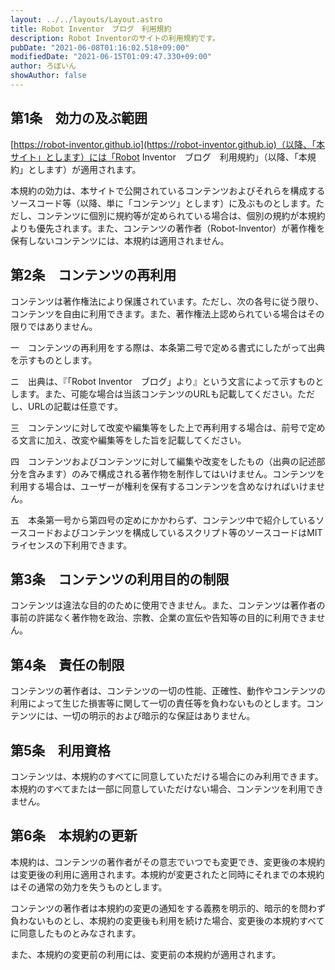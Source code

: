 ```yaml
---
layout: ../../layouts/Layout.astro
title: Robot Inventor　ブログ　利用規約
description: Robot Inventorのサイトの利用規約です。
pubDate: "2021-06-08T01:16:02.518+09:00"
modifiedDate: "2021-06-15T01:09:47.330+09:00"
author: ろぼいん
showAuthor: false
---
```


## 第1条　効力の及ぶ範囲

[https://robot-inventor.github.io](https://robot-inventor.github.io)（以降、「本サイト」とします）には「Robot Inventor　ブログ　利用規約」（以降、「本規約」とします）が適用されます。

本規約の効力は、本サイトで公開されているコンテンツおよびそれらを構成するソースコード等（以降、単に「コンテンツ」とします）に及ぶものとします。ただし、コンテンツに個別に規約等が定められている場合は、個別の規約が本規約よりも優先されます。また、コンテンツの著作者（Robot-Inventor）が著作権を保有しないコンテンツには、本規約は適用されません。

## 第2条　コンテンツの再利用

コンテンツは著作権法により保護されています。ただし、次の各号に従う限り、コンテンツを自由に利用できます。また、著作権法上認められている場合はその限りではありません。

一　コンテンツの再利用をする際は、本条第二号で定める書式にしたがって出典を示すものとします。

ニ　出典は、『「Robot Inventor　ブログ」より』という文言によって示すものとします。また、可能な場合は当該コンテンツのURLも記載してください。ただし、URLの記載は任意です。

三　コンテンツに対して改変や編集等をした上で再利用する場合は、前号で定める文言に加え、改変や編集等をした旨を記載してください。

四　コンテンツおよびコンテンツに対して編集や改変をしたもの（出典の記述部分を含みます）のみで構成される著作物を制作してはいけません。コンテンツを利用する場合は、ユーザーが権利を保有するコンテンツを含めなければいけません。

五　本条第一号から第四号の定めにかかわらず、コンテンツ中で紹介しているソースコードおよびコンテンツを構成しているスクリプト等のソースコードはMITライセンスの下利用できます。

## 第3条　コンテンツの利用目的の制限

コンテンツは違法な目的のために使用できません。また、コンテンツは著作者の事前の許諾なく著作物を政治、宗教、企業の宣伝や告知等の目的に利用できません。

## 第4条　責任の制限

コンテンツの著作者は、コンテンツの一切の性能、正確性、動作やコンテンツの利用によって生じた損害等に関して一切の責任等を負わないものとします。コンテンツには、一切の明示的および暗示的な保証はありません。

## 第5条　利用資格

コンテンツは、本規約のすべてに同意していただける場合にのみ利用できます。本規約のすべてまたは一部に同意していただけない場合、コンテンツを利用できません。

## 第6条　本規約の更新

本規約は、コンテンツの著作者がその意志でいつでも変更でき、変更後の本規約は変更後の利用に適用されます。本規約が変更されたと同時にそれまでの本規約はその通常の効力を失うものとします。

コンテンツの著作者は本規約の変更の通知をする義務を明示的、暗示的を問わず負わないものとし、本規約の変更後も利用を続けた場合、変更後の本規約すべてに同意したものとみなされます。

また、本規約の変更前の利用には、変更前の本規約が適用されます。
